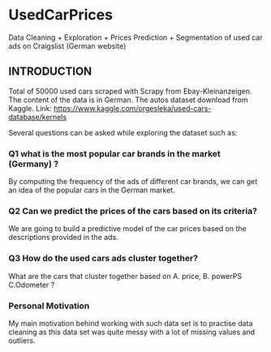 # UsedCarPrices
Data Cleaning + Exploration + Prices Prediction + Segmentation of used car ads on Craigslist (German website)


## INTRODUCTION
Total of 50000 used cars scraped with Scrapy from Ebay-Kleinanzeigen. The content of the data is in German. The autos dataset download from Kaggle. Link: https://www.kaggle.com/orgesleka/used-cars-database/kernels

Several questions can be asked while exploring the dataset such as:

### Q1 what is the most popular car brands in the market (Germany) ? 
By computing the frequency of the ads of different car brands, we can get an idea of the popular cars in the German market.

### Q2 Can we predict the prices of the cars based on its criteria?
We are going to build a predictive model of the car prices based on the descriptions provided in the ads.

### Q3 How do the used cars ads cluster together? 
What are the cars that cluster together based on A. price, B. powerPS C.Odometer ?

### Personal Motivation
My main motivation behind working with such data set is to practise data cleaning as this data set was quite messy with a lot of missing values and outliers. 



